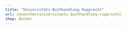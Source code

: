 ```yaml
---
title: "Universitäts-Buchhandlung Rupprecht"
url: /muenchen/universitaets-buchhandlung-rupprecht/
shop: Bücher
---
```

